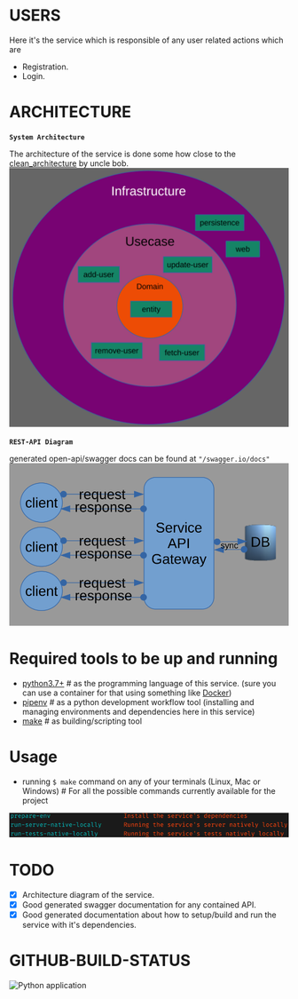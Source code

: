 # USERS
Here it's the service which is responsible of any user related actions which are
- Registration.
- Login.

# ARCHITECTURE
**`System Architecture`**

The architecture of the service is done some how close to the [clean_architecture](https://blog.cleancoder.com/uncle-bob/2012/08/13/the-clean-architecture.html) by uncle bob.
![clean_architecture](clean_architecture_diagram.svg)

**`REST-API Diagram`**

generated open-api/swagger docs can be found at `"/swagger.io/docs"`
![architecture_diagram](architecture_diagram.svg)

# Required tools to be up and running

- [python3.7+](https://www.python.org/download/releases/3.0/) # as the programming language of this service. (sure you can use a container for that using something like [Docker](https://www.docker.com/))
- [pipenv](https://pypi.org/project/pipenv/) # as a python development workflow tool (installing and managing environments and dependencies here in this service)
- [make](https://www.gnu.org/software/make/) # as building/scripting tool

# Usage
- running `$ make` command on any of your terminals (Linux, Mac or Windows) # For all the possible commands currently available for the project

![current_make_list](current_make_list.png)

# TODO
- [x] Architecture diagram of the service.
- [x] Good generated swagger documentation for any contained API.
- [x] Good generated documentation about how to setup/build and run the service with it's dependencies.

# GITHUB-BUILD-STATUS

![Python application](https://github.com/abmazhr/chatme/workflows/Python%20application/badge.svg?branch=master)
